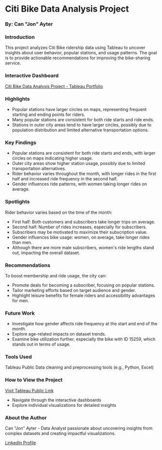 # Citi Bike Data Analysis Project

### By: Can "Jon" Ayter

### Introduction
This project analyzes Citi Bike ridership data using Tableau to uncover insights about user behavior, popular stations, and usage patterns. The goal is to provide actionable recommendations for improving the bike-sharing service.

### Interactive Dashboard
[Citi Bike Data Analysis Project - Tableau Portfolio](https://public.tableau.com/app/profile/canayter/viz/module18-tableau/CityBikeAnalysis)

### Highlights
* Popular stations have larger circles on maps, representing frequent starting and ending points for riders.
* Many popular stations are consistent for both ride starts and ride ends.
* Stations in outer city areas tend to have larger circles, possibly due to population distribution and limited alternative transportation options.

### Key Findings

* Popular stations are consistent for both ride starts and ends, with larger circles on maps indicating higher usage.
* Outer city areas show higher station usage, possibly due to limited transportation alternatives.
* Rider behavior varies throughout the month, with longer rides in the first half and increased ride frequency in the second half.
* Gender influences ride patterns, with women taking longer rides on average.

### Spotlights
Rider behavior varies based on the time of the month:
* First half: Both customers and subscribers take longer trips on average.
* Second half: Number of rides increases, especially for subscribers.
* Subscribers may be motivated to maximize their subscription value.
* Gender influences bike usage: women, on average, take longer rides than men.
* Although there are more male subscribers, women's ride lengths stand out, impacting the overall dataset.

### Recommendations
To boost membership and ride usage, the city can:
* Promote deals for becoming a subscriber, focusing on popular stations.
* Tailor marketing efforts based on target audience and gender.
* Highlight leisure benefits for female riders and accessibility advantages for men.

### Future Work
* Investigate how gender affects ride frequency at the start and end of the month.
* Explore age-related impacts on dataset trends.
* Examine bike utilization further, especially the bike with ID 15259, which stands out in terms of usage.

### Tools Used
Tableau Public
Data cleaning and preprocessing tools (e.g., Python, Excel)

### How to View the Project

[Visit Tableau Public Link](https://public.tableau.com/app/profile/canayter/viz/module18-tableau/CityBikeAnalysis)
* Navigate through the interactive dashboards
* Explore individual visualizations for detailed insights

### About the Author
Can "Jon" Ayter - Data Analyst passionate about uncovering insights from complex datasets and creating impactful visualizations.

[LinkedIn Profile](https://www.linkedin.com/in/canayter/)
